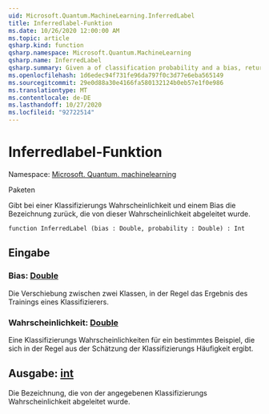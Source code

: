 ```yaml
---
uid: Microsoft.Quantum.MachineLearning.InferredLabel
title: Inferredlabel-Funktion
ms.date: 10/26/2020 12:00:00 AM
ms.topic: article
qsharp.kind: function
qsharp.namespace: Microsoft.Quantum.MachineLearning
qsharp.name: InferredLabel
qsharp.summary: Given a of classification probability and a bias, returns the label inferred from that probability.
ms.openlocfilehash: 1d6edec94f731fe96da797f0c3d77e6eba565149
ms.sourcegitcommit: 29e0d88a30e4166fa580132124b0eb57e1f0e986
ms.translationtype: MT
ms.contentlocale: de-DE
ms.lasthandoff: 10/27/2020
ms.locfileid: "92722514"
---
```

# <a name="inferredlabel-function"></a>Inferredlabel-Funktion

Namespace: [Microsoft. Quantum. machinelearning](xref:Microsoft.Quantum.MachineLearning)

Paketen [](https://nuget.org/packages/)


Gibt bei einer Klassifizierungs Wahrscheinlichkeit und einem Bias die Bezeichnung zurück, die von dieser Wahrscheinlichkeit abgeleitet wurde.

```qsharp
function InferredLabel (bias : Double, probability : Double) : Int
```


## <a name="input"></a>Eingabe

### <a name="bias--double"></a>Bias: [Double](xref:microsoft.quantum.lang-ref.double)

Die Verschiebung zwischen zwei Klassen, in der Regel das Ergebnis des Trainings eines Klassifizierers.


### <a name="probability--double"></a>Wahrscheinlichkeit: [Double](xref:microsoft.quantum.lang-ref.double)

Eine Klassifizierungs Wahrscheinlichkeiten für ein bestimmtes Beispiel, die sich in der Regel aus der Schätzung der Klassifizierungs Häufigkeit ergibt.



## <a name="output--int"></a>Ausgabe: [int](xref:microsoft.quantum.lang-ref.int)

Die Bezeichnung, die von der angegebenen Klassifizierungs Wahrscheinlichkeit abgeleitet wurde.